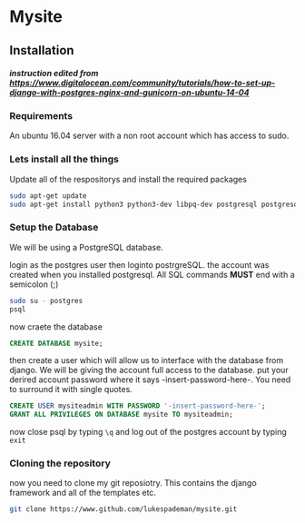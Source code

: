 # Mysite

## Installation
#### _instruction edited from https://www.digitalocean.com/community/tutorials/how-to-set-up-django-with-postgres-nginx-and-gunicorn-on-ubuntu-14-04_

### Requirements
An ubuntu 16.04 server with a non root account which has access to sudo.

### Lets install all the things
Update all of the respositorys and install the required packages
```bash
sudo apt-get update
sudo apt-get install python3 python3-dev libpq-dev postgresql postgresql-contrib nginx python3-venv
```

### Setup the Database
We will be using a PostgreSQL database.

login as the postgres user then loginto postrgreSQL. the account was created when you installed postgresql. All SQL commands **MUST** end with a semicolon (;)
```bash
sudo su - postgres 
psql
```

now craete the database
```SQL
CREATE DATABASE mysite;
```

then create a user which will allow us to interface with the database from django. We will be giving the account full access to the database. put your derired account password where it says -insert-password-here-. You need to surround it with single quotes.
```SQL
CREATE USER mysiteadmin WITH PASSWORD '-insert-password-here-';
GRANT ALL PRIVILEGES ON DATABASE mysite TO mysiteadmin;
```

now close psql by typing `\q` and log out of the postgres account by typing `exit`

### Cloning the repository
now you need to clone my git reposiotry. This contains the django framework and all of the templates etc.
```bash
git clone https://www.github.com/lukespademan/mysite.git
